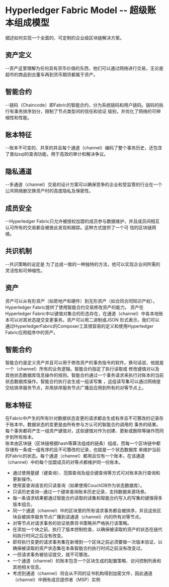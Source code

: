 # Hyperledger Fabric Model -- 超级账本组成模型
细述如何实现一个全面的、可定制的企业级区块链解决方案。<br/>
## 资产定义
--资产这里理解为任何具有货币价值的东西，他们可以通过网络进行交易，无论是超市的商品到古董车再到货币期货都属于资产。<br/>
## 智能合约
--链码（Chaincode）即Fabric的智能合约，分为系统链码和用户链码。链码的执行有事务排序划分，限制了节点类型间的信任和验证
级别，并优化了网络的可伸缩性和性能。<br/>
## 账本特征
--账本不可变的、共享的并且每个通道（channel）编码了整个事务历史，还包含了类似sql的查询功能，用于高效的审计和解决争议。<br/>
## 隐私通道
--多通道（channel）交易的设计方案可以确保竞争的企业和受监管的行业在一个公共网络删交换资产时的高度隐私及保密性。<br/>
## 成员安全
--Hyperledger Fabric只允许被授权加盟的成员参与数据维护，并且成员间相互认可所有的交易都会被彼此发现和跟踪。这种方式提供了一个可
信的区块链网络。<br/>
## 共识机制
--共识策略的设定是 为了达成一致的一种独特的方法，他可以实现企业间所需的灵活性和可伸缩性。<br/>
## 资产
资产可以从有形资产（如房地产和硬件）到无形资产（如合同合同知识产权）。Hyperledger Fabric提供了使用智能合约交易修改资产的能力。
资产在Hyperledger Fabric中以键值对集合的形态存在，在通道（channel）中各本地账本可以对其状态提交变更事务。资产可以用二进制或JSON
形式表示。我们可以通过HyperledgerFabric的Composer工具很容易的定义和使用Hyperledger Fabric应用程序中的资产。<br/>
## 智能合约
智能合约是定义资产并且可以用于修改资产的事务指令的软件。换句话说，他就是一个（channel）所有的业务逻辑。智能合约指定了执行读取或
修改键值对以及其他状态数据库信息操作的规则。智能合约通过一个事务请求来执行对账本的当前状态数据库操作。智能合约执行会生成一组读写集
，这组读写集可以通过网络提交给排序服务节点，并用排序服务节点广播且应用到所有的对等节点上。<br/>
## 账本特征
在Fabric中产生的所有针对数据状态变更的请求都会生成有序且不可篡改的记录存于账本中。数据状态的变更是由所有参与方认可的智能合约调用的
事务的结果。每个事务都将产生一组资产键值对，这些键值对作为创建、更新或删除等操作而同步到所有账本。<br/>
账本由区块链（区块链根据hash等算法组成的链条）组成，而每一个区块链中都存储有一条或一组有序的且不可篡改的记录，也就是一个状态数据库
来维护当前的Fabric的状态。每个通道（channel）都用且仅有一个账本，在该通道（channel）中的每个加盟成员的对等点都维护同一份账本。<br/>
* 通过使用基键（键查询）、范围查询及组合键查询等方式可对账本执行查询和更新操作。
* 使用富查询语言的只读查询（如果使用CouchDB作为状态数据库）。
* 只读历史查询--通过一个键来查询账本历史记录，支持数据来源场景。
* 每一条请求结果都通过智能合约读取的读集和智能合约写入的写集的键值得多版本组合。
* 同一个通道（channel）中的区块里的所有请求事务都会被排序，并且这些区块会被排序服务节点广播到该通道（channel）内的所有对等节点。
* 对等节点对请求事务的验证依靠背书策略并严格执行该策略。
* 在添加一个块之前，执行了版本控制检查，以确保被读取的资产的状态在链代码执行时间之后没有改变。
* 即将执行变更的请求事务集在新增到一个区块之前必须要做一次版本验证，以确保被读取的资产状态集在本条智能合约执行时间之前没有改变过。
* 一但请求事务被验证提交，就不可篡改。
* 一个通道（channel）的账本包含一个区块生成的配置策略、访问控制列表和其他相关信息。
* 考虑到通道（channel）将会从不同的证书机构得到加密文件，因此通道（channel）中拥有成员提供者（MSP）实例

